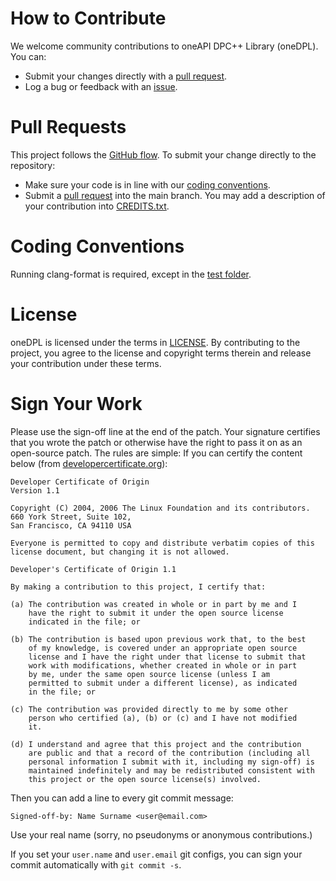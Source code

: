 # How to Contribute

We welcome community contributions to oneAPI DPC++ Library (oneDPL). You can:

- Submit your changes directly with a [pull request](https://github.com/oneapi-src/oneDPL/pulls).
- Log a bug or feedback with an [issue](https://github.com/oneapi-src/oneDPL/issues).

# Pull Requests

This project follows the
[GitHub flow](https://guides.github.com/introduction/flow/index.html). To submit
your change directly to the repository:

- Make sure your code is in line with our
  [coding conventions](#coding-conventions).
- Submit a
  [pull request](https://docs.github.com/en/free-pro-team@latest/github/collaborating-with-issues-and-pull-requests/creating-a-pull-request) into the
  main branch. You may add a description of your contribution into [CREDITS.txt](https://github.com/oneapi-src/oneDPL/blob/main/CREDITS.txt).

# Coding Conventions

Running clang-format is required, except in the [test folder](https://github.com/oneapi-src/oneDPL/tree/main/test).

# License

oneDPL is licensed under the terms in [LICENSE](https://github.com/oneapi-src/oneDPL/blob/release_oneDPL/licensing/LICENSE.txt).
By contributing to the project, you agree to the license and copyright terms therein and
release your contribution under these terms.

# Sign Your Work

Please use the sign-off line at the end of the patch. Your signature certifies
that you wrote the patch or otherwise have the right to pass it on as an
open-source patch. The rules are simple: If you can certify
the content below (from [developercertificate.org](http://developercertificate.org/)):

```
Developer Certificate of Origin
Version 1.1

Copyright (C) 2004, 2006 The Linux Foundation and its contributors.
660 York Street, Suite 102,
San Francisco, CA 94110 USA

Everyone is permitted to copy and distribute verbatim copies of this
license document, but changing it is not allowed.

Developer's Certificate of Origin 1.1

By making a contribution to this project, I certify that:

(a) The contribution was created in whole or in part by me and I
    have the right to submit it under the open source license
    indicated in the file; or

(b) The contribution is based upon previous work that, to the best
    of my knowledge, is covered under an appropriate open source
    license and I have the right under that license to submit that
    work with modifications, whether created in whole or in part
    by me, under the same open source license (unless I am
    permitted to submit under a different license), as indicated
    in the file; or

(c) The contribution was provided directly to me by some other
    person who certified (a), (b) or (c) and I have not modified
    it.

(d) I understand and agree that this project and the contribution
    are public and that a record of the contribution (including all
    personal information I submit with it, including my sign-off) is
    maintained indefinitely and may be redistributed consistent with
    this project or the open source license(s) involved.
```

Then you can add a line to every git commit message:

    Signed-off-by: Name Surname <user@email.com>

Use your real name (sorry, no pseudonyms or anonymous contributions.)

If you set your `user.name` and `user.email` git configs, you can sign your
commit automatically with `git commit -s`.



